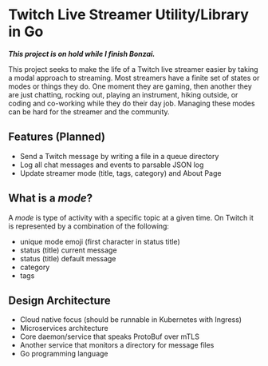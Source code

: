 # Twitch Live Streamer Utility/Library in Go

***This project is on hold while I finish Bonzai.***

This project seeks to make the life of a Twitch live streamer easier by
taking a modal approach to streaming. Most streamers have a finite set
of states or modes or things they do. One moment they are gaming, then
another they are just chatting, rocking out, playing an instrument,
hiking outside, or coding and co-working while they do their day job.
Managing these modes can be hard for the streamer and the community.

## Features (Planned)

* Send a Twitch message by writing a file in a queue directory
* Log all chat messages and events to parsable JSON log
* Update streamer mode (title, tags, category) and About Page

## What is a *mode*?

A *mode* is type of activity with a specific topic at a given time. On
Twitch it is represented by a combination of the following:

* unique mode emoji (first character in status title)
* status (title) current message
* status (title) default message
* category
* tags

## Design Architecture

* Cloud native focus (should be runnable in Kubernetes with Ingress)
* Microservices architecture
* Core daemon/service that speaks ProtoBuf over mTLS
* Another service that monitors a directory for message files
* Go programming language
